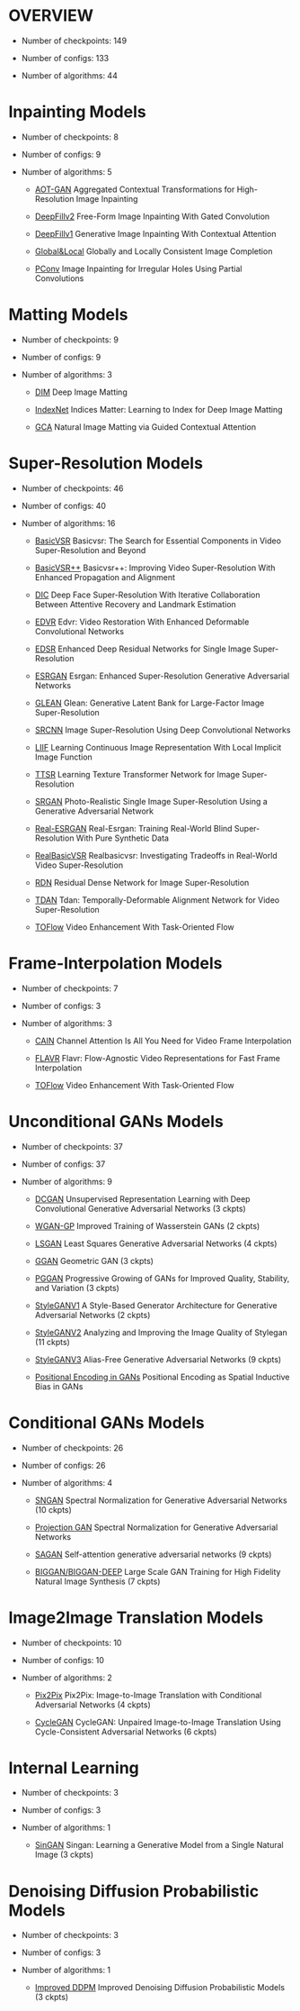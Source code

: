 # OVERVIEW

- Number of checkpoints: 149

- Number of configs: 133

- Number of algorithms: 44

# Inpainting Models

- Number of checkpoints: 8

- Number of configs: 9

- Number of algorithms: 5

  - [AOT-GAN](/configs/AOT-GAN/README.md) Aggregated Contextual Transformations for High-Resolution Image Inpainting

  - [DeepFillv2](/configs/deepfillv2/README.md) Free-Form Image Inpainting With Gated Convolution

  - [DeepFillv1](/configs/deepfillv1/README.md) Generative Image Inpainting With Contextual Attention

  - [Global&Local](/configs/global_local/README.md) Globally and Locally Consistent Image Completion

  - [PConv](/configs/partial_conv/README.md) Image Inpainting for Irregular Holes Using Partial Convolutions

# Matting Models

- Number of checkpoints: 9

- Number of configs: 9

- Number of algorithms: 3

  - [DIM](/configs/dim/README.md) Deep Image Matting

  - [IndexNet](/configs/indexnet/README.md) Indices Matter: Learning to Index for Deep Image Matting

  - [GCA](/configs/gca/README.md) Natural Image Matting via Guided Contextual Attention

# Super-Resolution Models

- Number of checkpoints: 46

- Number of configs: 40

- Number of algorithms: 16

  - [BasicVSR](/configs/basicvsr/README.md) Basicvsr: The Search for Essential Components in Video Super-Resolution and Beyond

  - [BasicVSR++](/configs/basicvsr_plusplus/README.md) Basicvsr++: Improving Video Super-Resolution With Enhanced Propagation and Alignment

  - [DIC](/configs/dic/README.md) Deep Face Super-Resolution With Iterative Collaboration Between Attentive Recovery and Landmark Estimation

  - [EDVR](/configs/edvr/README.md) Edvr: Video Restoration With Enhanced Deformable Convolutional Networks

  - [EDSR](/configs/edsr/README.md) Enhanced Deep Residual Networks for Single Image Super-Resolution

  - [ESRGAN](/configs/esrgan/README.md) Esrgan: Enhanced Super-Resolution Generative Adversarial Networks

  - [GLEAN](/configs/glean/README.md) Glean: Generative Latent Bank for Large-Factor Image Super-Resolution

  - [SRCNN](/configs/srcnn/README.md) Image Super-Resolution Using Deep Convolutional Networks

  - [LIIF](/configs/liif/README.md) Learning Continuous Image Representation With Local Implicit Image Function

  - [TTSR](/configs/ttsr/README.md) Learning Texture Transformer Network for Image Super-Resolution

  - [SRGAN](/configs/srgan_resnet/README.md) Photo-Realistic Single Image Super-Resolution Using a Generative Adversarial Network

  - [Real-ESRGAN](/configs/real_esrgan/README.md) Real-Esrgan: Training Real-World Blind Super-Resolution With Pure Synthetic Data

  - [RealBasicVSR](/configs/real_basicvsr/README.md) Realbasicvsr: Investigating Tradeoffs in Real-World Video Super-Resolution

  - [RDN](/configs/rdn/README.md) Residual Dense Network for Image Super-Resolution

  - [TDAN](/configs/tdan/README.md) Tdan: Temporally-Deformable Alignment Network for Video Super-Resolution

  - [TOFlow](/configs/tof/README.md) Video Enhancement With Task-Oriented Flow

# Frame-Interpolation Models

- Number of checkpoints: 7

- Number of configs: 3

- Number of algorithms: 3

  - [CAIN](/configs/cain/README.md) Channel Attention Is All You Need for Video Frame Interpolation

  - [FLAVR](/configs/flavr/README.md) Flavr: Flow-Agnostic Video Representations for Fast Frame Interpolation

  - [TOFlow](/configs/tof/README.md) Video Enhancement With Task-Oriented Flow

# Unconditional GANs Models

- Number of checkpoints: 37

- Number of configs: 37

- Number of algorithms: 9

  - [DCGAN](/configs/dcgan/README.md) Unsupervised Representation Learning with Deep Convolutional Generative Adversarial Networks (3 ckpts)

  - [WGAN-GP](/configs/wgan-gp/README.md) Improved Training of Wasserstein GANs (2 ckpts)

  - [LSGAN](/configs/lsgan/README.md) Least Squares Generative Adversarial Networks (4 ckpts)

  - [GGAN](/configs/ggan/README.md) Geometric GAN (3 ckpts)

  - [PGGAN](/configs/pggan/README.md) Progressive Growing of GANs for Improved Quality, Stability, and Variation (3 ckpts)

  - [StyleGANV1](/configs/styleganv1/README.md) A Style-Based Generator Architecture for Generative Adversarial Networks (2 ckpts)

  - [StyleGANV2](/configs/styleganv2/README.md) Analyzing and Improving the Image Quality of Stylegan (11 ckpts)

  - [StyleGANV3](/configs/styleganv3/README.md) Alias-Free Generative Adversarial Networks (9 ckpts)

  - [Positional Encoding in GANs](/configs/positional_encoding_in_gans/README.md) Positional Encoding as Spatial Inductive Bias in GANs

# Conditional GANs Models

- Number of checkpoints: 26

- Number of configs: 26

- Number of algorithms: 4

  - [SNGAN](/configs/sngan_proj/README.md) Spectral Normalization for Generative Adversarial Networks (10 ckpts)

  - [Projection GAN](/configs/sngan_proj/README.md) Spectral Normalization for Generative Adversarial Networks

  - [SAGAN](/configs/sagan/README.md) Self-attention generative adversarial networks (9 ckpts)

  - [BIGGAN/BIGGAN-DEEP](/configs/biggan/README.md) Large Scale GAN Training for High Fidelity Natural Image Synthesis (7 ckpts)

# Image2Image Translation Models

- Number of checkpoints: 10

- Number of configs: 10

- Number of algorithms: 2

  - [Pix2Pix](/configs/pix2pix/README.md) Pix2Pix: Image-to-Image Translation with Conditional Adversarial Networks (4 ckpts)

  - [CycleGAN](/configs/cyclegan/README.md) CycleGAN: Unpaired Image-to-Image Translation Using Cycle-Consistent Adversarial Networks (6 ckpts)

# Internal Learning

- Number of checkpoints: 3

- Number of configs: 3

- Number of algorithms: 1

  - [SinGAN](/configs/singan/README.md) Singan: Learning a Generative Model from a Single Natural Image (3 ckpts)

# Denoising Diffusion Probabilistic Models

- Number of checkpoints: 3

- Number of configs: 3

- Number of algorithms: 1

  - [Improved DDPM](/configs/improved_ddpm/README.md) Improved Denoising Diffusion Probabilistic Models (3 ckpts)
